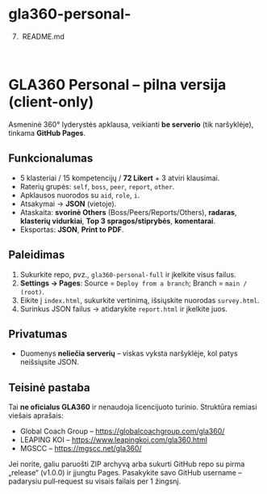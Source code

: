 # gla360-personal-


7)  README.md 

 
# GLA360 Personal – pilna versija (client-only)

Asmeninė 360° lyderystės apklausa, veikianti **be serverio** (tik naršyklėje), tinkama **GitHub Pages**.

## Funkcionalumas
- 5 klasteriai / 15 kompetencijų / **72 Likert** + 3 atviri klausimai.
- Raterių grupės: `self`, `boss`, `peer`, `report`, `other`.
- Apklausos nuorodos su `aid`, `role`, `i`.
- Atsakymai → **JSON** (vietoje).
- Ataskaita: **svorinė Others** (Boss/Peers/Reports/Others), **radaras**, **klasterių vidurkiai**, **Top 3 spragos/stiprybės**, **komentarai**.
- Eksportas: **JSON**, **Print to PDF**.

## Paleidimas
1. Sukurkite repo, pvz., `gla360-personal-full` ir įkelkite visus failus.
2. **Settings → Pages**: Source = `Deploy from a branch`; Branch = `main / (root)`.
3. Eikite į `index.html`, sukurkite vertinimą, išsiųskite nuorodas `survey.html`.
4. Surinkus JSON failus → atidarykite `report.html` ir įkelkite juos.

## Privatumas
- Duomenys **neliečia serverių** – viskas vyksta naršyklėje, kol patys neišsiųsite JSON.

## Teisinė pastaba
Tai **ne oficialus GLA360** ir nenaudoja licencijuoto turinio. Struktūra remiasi viešais aprašais:
- Global Coach Group – https://globalcoachgroup.com/gla360/
- LEAPING KOI – https://www.leapingkoi.com/gla360.html
- MGSCC – https://mgscc.net/gla360/
 



Jei norite, galiu paruošti ZIP archyvą arba sukurti GitHub repo su pirma „release“ (v1.0.0) ir įjungtu Pages.
Pasakykite savo GitHub username – padarysiu pull‑request su visais failais per 1 žingsnį.
